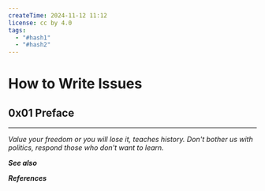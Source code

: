 ```yaml
---
createTime: 2024-11-12 11:12
license: cc by 4.0
tags:
  - "#hash1"
  - "#hash2"
---
```


# How to Write Issues

## 0x01 Preface



---
*Value your freedom or you will lose it, teaches history. Don't bother us with politics, respond those who don't want to learn.*

***See also***



***References***



